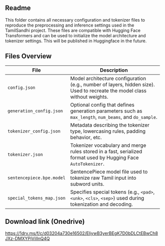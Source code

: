 ## Readme
This folder contains all necessary configuration and tokenizer files to reproduce the preprocessing and inference settings used in the TamilSandhi project. These files are compatible with Hugging Face Transformers and can be used to initialize the model architecture and tokenizer settings. This will be published in Huggingface in the future. 
## Files Overview

| File                      | Description                                                                                                                |
|---------------------------|----------------------------------------------------------------------------------------------------------------------------|
| `config.json`             | Model architecture configuration (e.g., number of layers, hidden size). Used to recreate the model class without weights.  |
| `generation_config.json`  | Optional config that defines generation parameters such as `max_length`, `num_beams`, and `do_sample`.                     |
| `tokenizer_config.json`   | Metadata describing the tokenizer type, lowercasing rules, padding behavior, etc.                                          |
| `tokenizer.json`          | Tokenizer vocabulary and merge rules stored in a fast, serialized format used by Hugging Face `AutoTokenizer`.             |
| `sentencepiece.bpe.model` | SentencePiece model file used to tokenize raw Tamil input into subword units.                                              |
| `special_tokens_map.json` | Specifies special tokens (e.g., `<pad>`, `<unk>`, `<cls>`, `<sep>`) used during tokenization and decoding.                 |

## Download link (Onedrive)
https://1drv.ms/f/c/d03204a730e16502/EliywB3yerBEgK7D0bDLCtEBwCh8JXz-DMXYPjViIInQ4Q
